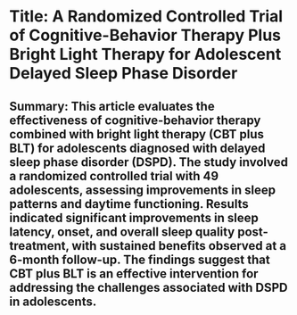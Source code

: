 # Title: A Randomized Controlled Trial of Cognitive-Behavior Therapy Plus Bright Light Therapy for Adolescent Delayed Sleep Phase Disorder

## Summary: This article evaluates the effectiveness of cognitive-behavior therapy combined with bright light therapy (CBT plus BLT) for adolescents diagnosed with delayed sleep phase disorder (DSPD). The study involved a randomized controlled trial with 49 adolescents, assessing improvements in sleep patterns and daytime functioning. Results indicated significant improvements in sleep latency, onset, and overall sleep quality post-treatment, with sustained benefits observed at a 6-month follow-up. The findings suggest that CBT plus BLT is an effective intervention for addressing the challenges associated with DSPD in adolescents.
